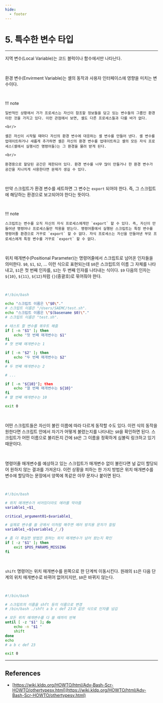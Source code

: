 ```yaml
---
hide:
  - footer
---
```


# 5. 특수한 변수 타입

---

지역 변수(Local Variable)는 코드 블럭이나 함수에서만 나타난다.

<br/>

환경 변수(Envirment Variable)는 셸의 동작과 사용자 인터페이스에 영향을 미치는 변수이다.

<br/>

!!! note

    일반적인 상황에서 가가 프로세스는 자신이 참조할 정보들을 담고 있는 변수들의 그룹인 환경이란 것을 가지고 있다. 이런 관점에서 보면, 셸도 다른 프로세스들과 다를 바가 없다.

    <br/>

    셸은 자신이 시작될 때마다 자신의 환경 변수에 대응하는 셸 변수를 만들어 낸다. 셸 변수를 업데이트하거나 새롭게 추가하면 셸은 자신의 환경 변수를 업데이트하고 셸의 모든 자식 프로세스(셸에서 실행시킨 명령어들)는 그 환경을 물려 받게 된다.

    <br/>

    환경용으로 할당된 공간은 제한되어 있다. 환경 변수를 너무 많이 만들거나 한 환경 변수가 공간을 지나치게 사용한다면 문제가 생길 수 있다.

<br/>

만약 스크립트가 환경 변수를 세트하면 그 변수는 `export` 되어야 한다. 즉, 그 스크립트에 해당하는 환경으로 보고되어야 한다는 뜻이다.

<br/>

!!! note

    스크립트는 변수를 오직 자신의 자식 프로세스에게만 `export` 할 수 있다. 즉, 자신이 만들어낸 명령어나 프로세스들만 적용을 받는다. 명령어줄에서 실행된 스크립트는 특정 변수를 명령어줄 환경으로 거꾸로 `export` 할 수 없다. 자식 프로세스는 자신을 만들어낸 부모 프로세스에게 특정 변수를 거꾸로 `export` 할 수 없다.

<br/>

위치 매개변수(Positional Parameter)는 명령어줄에서 스크립트로 넘어온 인자들을 의미한다. `$0`, `$1`, `$2`, ... 이런 식으로 표현되는데 `$0`은 스크립트의 이름 그 자체를 나타내고, `$1`은 첫 번째 인자를, `$2`는 두 번째 인자를 나타내는 식이다. `$9` 다음의 인자는 `${10}`, `${11}`, `${12}`처럼 `{}`(중괄호)로 묶어줘야 한다.

<br/>

```bash title="예제) 위치 매개변수"
#!/bin/bash

echo "스크립트 이름은 \"$0\"."
# 스크립트 이름은 "/Users/SAEMC/test.sh".
echo "스크립트 이름은 \"$(basename $0)\"."
# 스크립트 이름은 "test.sh".

# 테스트 할 변수를 쿼우트 해줌
if [ -n "$1" ]; then
    echo "첫 번째 매개변수는 $1"
fi
# 첫 번째 매개변수는 1

if [ -n "$2" ]; then
    echo "두 번째 매개변수는 $2"
fi
# 두 번째 매개변수는 2

# ...

if [ -n "${10}"]; then
    echo "열 번째 매개변수는 ${10}"
fi
# 열 번째 매개변수는 10

exit 0
```

<br/>

어떤 스크립트들은 자신이 불린 이름에 따라 다르게 동작할 수도 있다. 이런 식의 동작을 원한다면 스크립트 안에서 자기가 어떻게 불렸는지를 나타내는 `$0`을 확인하면 된다. 스크립트가 어떤 이름으로 불리든지 간에 `$0`은 그 이름을 정확하게 심볼릭 링크하고 있기 때문이다.

<br/>

명령어줄 매개변수를 예상하고 있는 스크립트가 매개변수 없이 불린다면 널 값이 할당되어 원하지 않는 결과를 가져온다. 이런 상황을 피하는 한 가지 방법은 위치 매개변수를 변수에 할당하는 문장에서 양쪽에 똑같은 아무 문자나 붙이면 된다.

<br/>

```bash title="예제) 위치 매개변수 없이 실행할 때"
#!/bin/bash

# 위치 매개변수가 비어있더라도 에러를 막아줌
variable1_=$1_

critical_argument01=$variable1_

# 실제로 변수를 쓸 곳에서 이처럼 해주면 에러 방지용 문자가 잘림
variable1_=${variable1_/_/}

# 좀 더 확실한 방법은 원하는 위치 매개변수가 넘어 왔는지 확인
if [ -z "$1" ]; then
    exit $POS_PARAMS_MISSING
fi
```

<br/>

`shift` 명령어는 위치 매개변수를 왼쪽으로 한 단계씩 이동시킨다. 원래의 `$1`은 다음 단계의 위치 매개변수로 바뀌어 없어지지만, `$0`은 바뀌지 않는다.

<br/>

```bash title="예제) shift 쓰기"
#!/bin/bash

# 스크립트의 이름을 shft 등의 이름으로 변경
# /bin/bash ./shft a b c def 23과 같은 식으로 인자를 넘김

# 모든 위치 매개변수를 다 쓸 때까지 반복
until [ -z "$1" ]; do
    echo -n "$1 "
    shift
done
echo
# a b c def 23

exit 0
```

---

## References

- [https://wiki.kldp.org/HOWTO/html/Adv-Bash-Scr-HOWTO/othertypesv.html](https://wiki.kldp.org/HOWTO/html/Adv-Bash-Scr-HOWTO/othertypesv.html)
